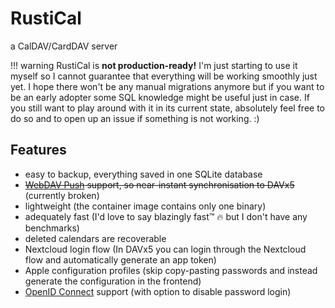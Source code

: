 # RustiCal

a CalDAV/CardDAV server

!!! warning
RustiCal is **not production-ready!**
I'm just starting to use it myself so I cannot guarantee that everything will be working smoothly just yet.
I hope there won't be any manual migrations anymore but if you want to be an early adopter some SQL knowledge might be useful just in case.
If you still want to play around with it in its current state, absolutely feel free to do so and to open up an issue if something is not working. :)

## Features

- easy to backup, everything saved in one SQLite database
- ~~[WebDAV Push](https://github.com/bitfireAT/webdav-push/) support, so near-instant synchronisation to DAVx5~~ (currently broken)
- lightweight (the container image contains only one binary)
- adequately fast (I'd love to say blazingly fast™ :fire: but I don't have any benchmarks)
- deleted calendars are recoverable
- Nextcloud login flow (In DAVx5 you can login through the Nextcloud flow and automatically generate an app token)
- Apple configuration profiles (skip copy-pasting passwords and instead generate the configuration in the frontend)
- [OpenID Connect](setup/oidc.md) support (with option to disable password login)
